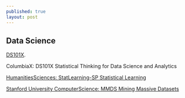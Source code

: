 ```yaml
---
published: true
layout: post
---
```

## Data Science








 [DS101X](https://courses.edx.org/courses/course-v1:ColumbiaX+DS101X+1T2016/info). 
 
 ColumbiaX: DS101X Statistical Thinking for Data Science and Analytics
 
 
 [HumanitiesSciences: StatLearning-SP Statistical Learning](https://lagunita.stanford.edu/courses/HumanitiesSciences/StatLearning/Winter2016/info)
 
 [Stanford University ComputerScience: MMDS Mining Massive Datasets](https://lagunita.stanford.edu/courses/course-v1:ComputerScience+MMDS+Fall2016/courseware/1d6e3a115a53484e90c9e389d2985514/293f6c08738c4af88196f485d703876c/)

